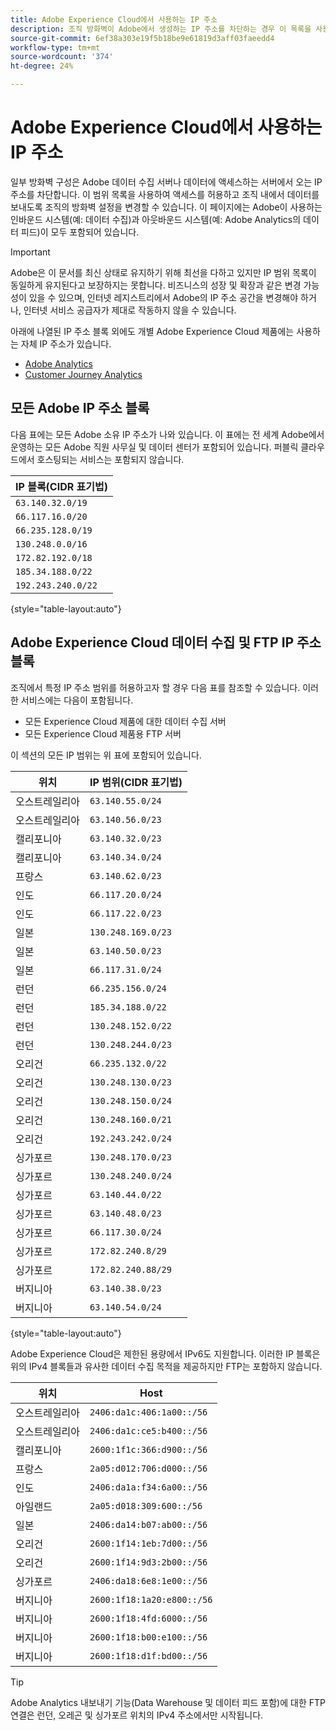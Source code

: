 ```yaml
---
title: Adobe Experience Cloud에서 사용하는 IP 주소
description: 조직 방화벽이 Adobe에서 생성하는 IP 주소를 차단하는 경우 이 목록을 사용하여 방화벽 설정을 업데이트하십시오.
source-git-commit: 6ef38a303e19f5b18be9e61819d3aff03faeedd4
workflow-type: tm+mt
source-wordcount: '374'
ht-degree: 24%

---
```


# Adobe Experience Cloud에서 사용하는 IP 주소

일부 방화벽 구성은 Adobe 데이터 수집 서버나 데이터에 액세스하는 서버에서 오는 IP 주소를 차단합니다. 이 범위 목록을 사용하여 액세스를 허용하고 조직 내에서 데이터를 보내도록 조직의 방화벽 설정을 변경할 수 있습니다. 이 페이지에는 Adobe이 사용하는 인바운드 시스템(예: 데이터 수집)과 아웃바운드 시스템(예: Adobe Analytics의 데이터 피드)이 모두 포함되어 있습니다.

>[!IMPORTANT]
>
>Adobe은 이 문서를 최신 상태로 유지하기 위해 최선을 다하고 있지만 IP 범위 목록이 동일하게 유지된다고 보장하지는 못합니다. 비즈니스의 성장 및 확장과 같은 변경 가능성이 있을 수 있으며, 인터넷 레지스트리에서 Adobe의 IP 주소 공간을 변경해야 하거나, 인터넷 서비스 공급자가 제대로 작동하지 않을 수 있습니다.

아래에 나열된 IP 주소 블록 외에도 개별 Adobe Experience Cloud 제품에는 사용하는 자체 IP 주소가 있습니다.

* [Adobe Analytics](https://experienceleague.adobe.com/en/docs/analytics/technotes/ip-addresses)
* [Customer Journey Analytics](https://experienceleague.adobe.com/en/docs/analytics-platform/using/technotes/ip-addresses)

## 모든 Adobe IP 주소 블록

다음 표에는 모든 Adobe 소유 IP 주소가 나와 있습니다. 이 표에는 전 세계 Adobe에서 운영하는 모든 Adobe 직원 사무실 및 데이터 센터가 포함되어 있습니다. 퍼블릭 클라우드에서 호스팅되는 서비스는 포함되지 않습니다.

| IP 블록(CIDR 표기법) |
| --- |
| `63.140.32.0/19` |
| `66.117.16.0/20` |
| `66.235.128.0/19` |
| `130.248.0.0/16` |
| `172.82.192.0/18` |
| `185.34.188.0/22` |
| `192.243.240.0/22` |

{style="table-layout:auto"}

## Adobe Experience Cloud 데이터 수집 및 FTP IP 주소 블록

조직에서 특정 IP 주소 범위를 허용하고자 할 경우 다음 표를 참조할 수 있습니다. 이러한 서비스에는 다음이 포함됩니다.

* 모든 Experience Cloud 제품에 대한 데이터 수집 서버
* 모든 Experience Cloud 제품용 FTP 서버

이 섹션의 모든 IP 범위는 위 표에 포함되어 있습니다.

| 위치 | IP 범위(CIDR 표기법) |
| --- | --- |
| 오스트레일리아 | `63.140.55.0/24` |
| 오스트레일리아 | `63.140.56.0/23` |
| 캘리포니아 | `63.140.32.0/23` |
| 캘리포니아 | `63.140.34.0/24` |
| 프랑스 | `63.140.62.0/23` |
| 인도 | `66.117.20.0/24` |
| 인도 | `66.117.22.0/23` |
| 일본 | `130.248.169.0/23` |
| 일본 | `63.140.50.0/23` |
| 일본 | `66.117.31.0/24` |
| 런던 | `66.235.156.0/24` |
| 런던 | `185.34.188.0/22` |
| 런던 | `130.248.152.0/22` |
| 런던 | `130.248.244.0/23` |
| 오리건 | `66.235.132.0/22` |
| 오리건 | `130.248.130.0/23` |
| 오리건 | `130.248.150.0/24` |
| 오리건 | `130.248.160.0/21` |
| 오리건 | `192.243.242.0/24` |
| 싱가포르 | `130.248.170.0/23` |
| 싱가포르 | `130.248.240.0/24` |
| 싱가포르 | `63.140.44.0/22` |
| 싱가포르 | `63.140.48.0/23` |
| 싱가포르 | `66.117.30.0/24` |
| 싱가포르 | `172.82.240.8/29` |
| 싱가포르 | `172.82.240.88/29` |
| 버지니아 | `63.140.38.0/23` |
| 버지니아 | `63.140.54.0/24` |

{style="table-layout:auto"}

Adobe Experience Cloud은 제한된 용량에서 IPv6도 지원합니다. 이러한 IP 블록은 위의 IPv4 블록들과 유사한 데이터 수집 목적을 제공하지만 FTP는 포함하지 않습니다.

| 위치 | Host |
| --- | --- |
| 오스트레일리아 | `2406:da1c:406:1a00::/56` |
| 오스트레일리아 | `2406:da1c:ce5:b400::/56` |
| 캘리포니아 | `2600:1f1c:366:d900::/56` |
| 프랑스 | `2a05:d012:706:d000::/56` |
| 인도 | `2406:da1a:f34:6a00::/56` |
| 아일랜드 | `2a05:d018:309:600::/56` |
| 일본 | `2406:da14:b07:ab00::/56` |
| 오리건 | `2600:1f14:1eb:7d00::/56` |
| 오리건 | `2600:1f14:9d3:2b00::/56` |
| 싱가포르 | `2406:da18:6e8:1e00::/56` |
| 버지니아 | `2600:1f18:1a20:e800::/56` |
| 버지니아 | `2600:1f18:4fd:6000::/56` |
| 버지니아 | `2600:1f18:b00:e100::/56` |
| 버지니아 | `2600:1f18:d1f:bd00::/56` |

>[!TIP]
>
>Adobe Analytics 내보내기 기능(Data Warehouse 및 데이터 피드 포함)에 대한 FTP 연결은 런던, 오레곤 및 싱가포르 위치의 IPv4 주소에서만 시작됩니다.
